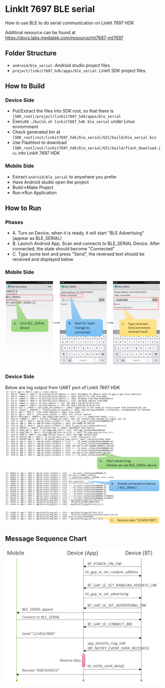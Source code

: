# LinkIt 7697 BLE serial
How to use BLE to do serial communication on LinkIt 7697 HDK

Additinal resource can be found at https://docs.labs.mediatek.com/resource/mt7687-mt7697

## Folder Structure

* `android/ble_serial`: Android studio project files.
* `project/linkit7697_hdk/apps/ble_serial`: LinkIt SDK project files.

## How to Build

### Device Side

* Put/Extract the files into SDK root, so that there is `[SDK_root]/project/linkit7697_hdk/apps/ble_serial`
* Execute `./build.sh linkit7697_hdk ble_serial` under Linux enviornment
* Check generated bin at `[SDK_root]/out/linkit7697_hdk/ble_serial/GCC/build/ble_serial.bin`
* Use Flashtool to download `[SDK_root]/out/linkit7697_hdk/ble_serial/GCC/build/flash_download.ini` into LinkIt 7697 HDK

### Mobile Side

* Extract `android/ble_serial` to anywhere you prefer
* Have Android studio open the project
* Build->Make Project
* Run->Run Application

## How to Run

### Phases

* A. Turn on Device, when it is ready, it will start "BLE Advertising" (appear as BLE_SERIAL)
* B. Launch Android App, Scan and connects to BLE_SERIAL Device. After connected, the state should become "Connected"
* C. Type some text and press "Send", the reversed text should be received and displayed below

### Mobile Side

![Mobile](/images/mobile_side.png)

### Device Side

Below are log output from UART port of LinkIt 7697 HDK
![Device_A](/images/device_A.png)
![Device_BC](/images/device_BC.png)

## Message Sequence Chart

![MSC](/images/msc.png)


